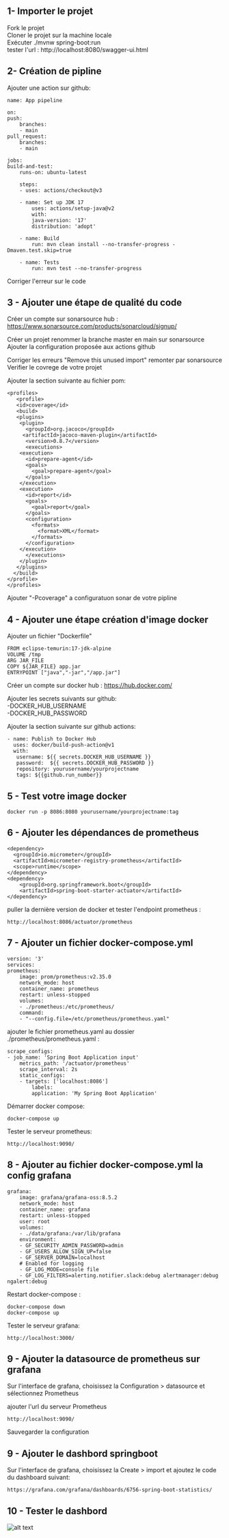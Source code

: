 ## 1- Importer le projet
Fork le projet  
Cloner le projet sur la machine locale  
Exécuter ./mvnw spring-boot:run  
tester l'url : http://localhost:8080/swagger-ui.html

## 2- Création de pipline
Ajouter une action sur github:

    name: App pipeline  

    on:
    push:
        branches:
        - main
    pull_request:
        branches:
        - main

    jobs:
    build-and-test:
        runs-on: ubuntu-latest

        steps:
        - uses: actions/checkout@v3

        - name: Set up JDK 17
            uses: actions/setup-java@v2
            with:
            java-version: '17'
            distribution: 'adopt'

        - name: Build
            run: mvn clean install --no-transfer-progress -Dmaven.test.skip=true

        - name: Tests
            run: mvn test --no-transfer-progress

Corriger l'erreur sur le code

## 3 - Ajouter une étape de qualité du code
Créer un compte sur sonarsource hub : https://www.sonarsource.com/products/sonarcloud/signup/

Créer un projet 
renommer la branche master en main sur sonarsource 
Ajouter la configuration proposée aux actions github

Corriger les erreurs "Remove this unused import" remonter par sonarsource
Verifier le covrege de votre projet

Ajouter la section suivante au fichier pom: 

	<profiles>
	   <profile>
  	   <id>coverage</id>
  	   <build>
	   <plugins>
	    <plugin>
	      <groupId>org.jacoco</groupId>
	     <artifactId>jacoco-maven-plugin</artifactId>
	      <version>0.8.7</version>
	      <executions>
		<execution>
		  <id>prepare-agent</id>
		  <goals>
		    <goal>prepare-agent</goal>
		  </goals>
		</execution>
		<execution>
		  <id>report</id>
		  <goals>
		    <goal>report</goal>
		  </goals>
		  <configuration>
		    <formats>
		      <format>XML</format>
		    </formats>
		  </configuration>
		</execution>
	      </executions>
	    </plugin>
	   </plugins>
	  </build>
	</profile>
    </profiles>

Ajouter "-Pcoverage" a configuratuon sonar de votre pipline

## 4 - Ajouter une étape création d'image docker

Ajouter un fichier "Dockerfile"

    FROM eclipse-temurin:17-jdk-alpine
    VOLUME /tmp
    ARG JAR_FILE
    COPY ${JAR_FILE} app.jar
    ENTRYPOINT ["java","-jar","/app.jar"]

Créer un compte sur docker hub : https://hub.docker.com/  

Ajouter les secrets suivants sur github:  
    -DOCKER_HUB_USERNAME  
    -DOCKER_HUB_PASSWORD    

Ajouter la section suivante sur github actions:

    - name: Publish to Docker Hub
      uses: docker/build-push-action@v1     
      with:       
       username: ${{ secrets.DOCKER_HUB_USERNAME }} 
       password:  ${{ secrets.DOCKER_HUB_PASSWORD }}
       repository: yourusername/yourprojectname       
       tags: ${{github.run_number}}
 ## 5 - Test votre image docker
 	docker run -p 8086:8080 yourusername/yourprojectname:tag


 ## 6 - Ajouter les dépendances de prometheus
    <dependency>
      <groupId>io.micrometer</groupId>
      <artifactId>micrometer-registry-prometheus</artifactId>
      <scope>runtime</scope>
    </dependency>
    <dependency>
        <groupId>org.springframework.boot</groupId>
        <artifactId>spring-boot-starter-actuator</artifactId>
    </dependency>

puller la dernière version de docker et tester l'endpoint prometheus : 

    http://localhost:8086/actuator/prometheus

## 7 - Ajouter un fichier docker-compose.yml

    version: '3'
    services:
    prometheus:
        image: prom/prometheus:v2.35.0
        network_mode: host
        container_name: prometheus
        restart: unless-stopped
        volumes:
        - ./prometheus:/etc/prometheus/
        command:
        - "--config.file=/etc/prometheus/prometheus.yaml"

 
ajouter le fichier prometheus.yaml au dossier ./prometheus/prometheus.yaml :

    scrape_configs:
    - job_name: 'Spring Boot Application input'
        metrics_path: '/actuator/prometheus'
        scrape_interval: 2s
        static_configs:
        - targets: ['localhost:8086']
            labels:
            application: 'My Spring Boot Application'

Démarrer docker compose:

    docker-compose up

Tester le serveur prometheus:

    http://localhost:9090/

## 8 - Ajouter au fichier docker-compose.yml la config grafana
    grafana:
        image: grafana/grafana-oss:8.5.2
        network_mode: host
        container_name: grafana
        restart: unless-stopped
        user: root
        volumes:
        - ./data/grafana:/var/lib/grafana
        environment:
        - GF_SECURITY_ADMIN_PASSWORD=admin
        - GF_USERS_ALLOW_SIGN_UP=false
        - GF_SERVER_DOMAIN=localhost
        # Enabled for logging
        - GF_LOG_MODE=console file
        - GF_LOG_FILTERS=alerting.notifier.slack:debug alertmanager:debug ngalert:debug

Restart docker-compose :

    docker-compose down
    docker-compose up

Tester le serveur grafana:

    http://localhost:3000/


## 9 - Ajouter la datasource de prometheus sur grafana

Sur l'interface de grafana, choisissez la Configuration > datasource et sélectionnez Prometheus

ajouter l'url du serveur Prometheus

    http://localhost:9090/

Sauvegarder la configuration

## 9 - Ajouter le dashbord springboot

Sur l'interface de grafana, choisissez la Create > import et ajoutez le code du dashboard suivant:

    https://grafana.com/grafana/dashboards/6756-spring-boot-statistics/


## 10 - Tester le dashbord
![alt text](image.png)
